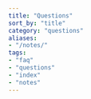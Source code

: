 ```yaml
---
title: "Questions"
sort_by: "title"
category: "questions"
aliases:
- "/notes/"
tags:
- "faq"
- "questions"
- "index"
- "notes"
---
```

